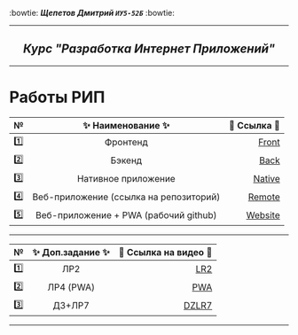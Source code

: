 :bowtie:
***Щепетов Дмитрий `ИУ5-52Б`*** 
:bowtie:
</p>

___

<h2 align="center"><i>Курс "Разработка Интернет Приложений"</i></h2>

___


#   **Работы РИП**


| №| :sparkles: Наименование :sparkles:   |:round_pushpin: Ссылка :round_pushpin:|
| ------------- |:------------------:| -----:|
| :one: | Фронтенд   | [Front](https://github.com/sh-dimitrij/fablab-frontend) |
| :two: | Бэкенд  | [Back](https://github.com/sh-dimitrij/fablab-backend) |
| :three: | Нативное приложение | [Native](https://github.com/sh-dimitrij/fablab-native)  |
| :four: | Веб-приложение (ссылка на репозиторий) | [Remote](https://github.com/sh-dimitrij/pwapages) |
| :five: | Веб-приложение + PWA (рабочий github) | [Website](https://sh-dimitrij.github.io/pwapages) |

___

| №| :sparkles: Доп.задание :sparkles:   |:round_pushpin: Ссылка на видео :round_pushpin:|
| ------------- |:------------------:| -----:|
| :one: | ЛР2   | [LR2](https://youtu.be/6f4Ajj8MVf4)|
| :two: | ЛР4 (PWA)  | [PWA](https://youtu.be/Vv8eheSSRUk) |
| :three: | ДЗ+ЛР7   | [DZLR7](https://youtu.be/PVcfMC5gGrE)|

___

